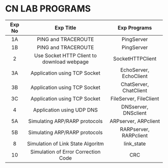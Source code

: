 # CN LAB PROGRAMS


| Exp No| Exp Title | Exp Programs |
| :----: | :---------: | :-----: |
| 1A | PING and TRACEROUTE | PingServer |
| 1B | PING and TRACEROUTE | PingServer |
| 2 | Use Socket HTTP Client to download webpage | SocketHTTPClient |
| 3A | Application using TCP Socket | EchoServer, EchoClient  |
| 3B | Application using TCP Socket | ChatServer, ChatClient  |
| 3C | Application using TCP Socket | FileServer, FileClient  |
| 4 | Application using UDP DNS | DNSserver, DNSclient |
| 5A | Simulating ARP/RARP protocols | ARPserver, ARPclient | 
| 5B | Simulating ARP/RARP protocols | RARPserver, RARPclient |
| 8 | Simulation of Link State Algoritm | link_state | 
| 10 | Simulation of Error Correction Code | CRC |
